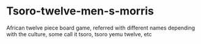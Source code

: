 # Tsoro-twelve-men-s-morris
African twelve piece board game, referred with different names depending with the culture, some call it tsoro, tsoro yemu twelve, etc
